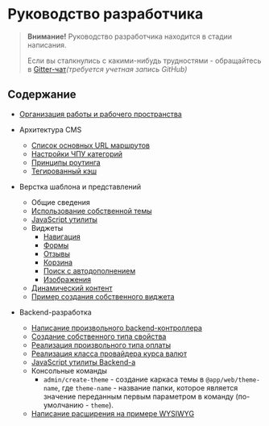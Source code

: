 # Руководство разработчика

> **Внимание!** Руководство разработчика находится в стадии написания.
> 
> Если вы сталкнулись с какими-нибудь трудностями - обращайтесь в [Gitter-чат](https://gitter.im/DevGroup-ru/dotplant2)*(требуется учетная запись GitHub)*

## Содержание

- [Организация работы и рабочего пространства](workspace.md)

- Архитектура CMS
    - [Список основных URL маршрутов](url-routes.md)
    - [Настройки ЧПУ категорий](category-route.md)
    - [Принципы роутинга](routing.md)
    - [Тегированный кэш](taggable-cache.md)

- Верстка шаблона и представлений
    - Общие сведения
    - [Использование собственной темы](custom-theme.md)
    - [JavaScript утилиты](javascript-utilities.md)
    - Виджеты
    	- [Навигация](frontend/widgets/navigation.md)
    	- [Формы](frontend/widgets/form.md)
    	- [Отзывы](frontend/widgets/review.md)
    	- [Корзина](frontend/widgets/cart-info.md)
    	- [Поиск с автодополнением](frontend/widgets/autocomplete-search.md)
    	- [Изображения](frontend/widgets/object-image.md)
    - [Динамический контент](frontend/dynamic-content.md)
    - [Пример создания собственного виджета](../tutorial/create-new-widget.md)

- Backend-разработка
	- [Написание произвольного backend-контроллера](custom-backend-controller.md)
	- [Создание собственного типа свойства](custom-property.md)
	- [Реализация произвольного типа оплаты](custom-payment-type.md)
	- [Реализация класса провайдера курса валют](custom-rate-provider.md)
	- [JavaScript утилиты Backend-а](backend-javascript-utilities.md)
	- Консольные команды
		- `admin/create-theme` - создание каркаса темы в `@app/web/theme-name`, где `theme-name` - название папки, которое является значение переданным первым параметром в команду (по-умолчанию - `theme`).
	- [Написание расширения на примере WYSIWYG](extension-wysiwyg.md)



